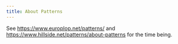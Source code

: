 ```yaml
---
title: About Patterns 
---
```


<!-- pattern DoD: mined not invented; rule of three; review -->

See <https://www.europlop.net/patterns/> and <https://www.hillside.net/patterns/about-patterns> for the time being.

<!-- no effect: -->
<style>
  .footer {
    display: none;
  }
</style>